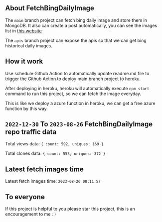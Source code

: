 ## About FetchBingDailyImage

The `main` branch project can fetch bing daily image and store them in MongoDB.
It also can create a post automatically, you can see the images list in [this website](https://oursalbum.netlify.app)

The `apis` branch project can expose the apis so that we can get bing historical daily images.

## How it work

Use schedule Github Action to automatically update readme.md file to trigger the Github Action to deploy main branch project to heroku.

After deploying in heroku, heroku will automatically execute `npm start` command to run this project, so we can fetch the image everyday.

This is like we deploy a azure function in heroku, we can get a free azure function by this way.

## `2022-12-30` To `2023-08-26` FetchBingDailyImage repo traffic data

Total views data: `{ count: 592, uniques: 169 }`

Total clones data: `{ count: 553, uniques: 372 }`

## Latest fetch images time

Latest fetch images time: `2023-08-26 08:11:57`

## To everyone

If this project is helpful to you please star this project, this is an encouragement to me `:)`



